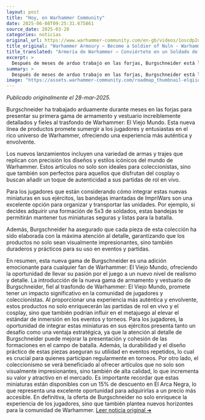 ```yaml
---
layout: post
title: "Hoy, en Warhammer Community"
date: 2025-06-08T09:25:31.675861
source_date: 2025-03-28
categories: noticias
original_url: https://www.warhammer-community.com/en-gb/videos/1oscdp2u/warhammer-armoury-become-a-soldier-of-nuln/
title_original: "Warhammer Armoury – Become a Soldier of Nuln - Warhammer Community"
title_translated: "Armería de Warhammer – Conviértete en un Soldado de Nuln"
excerpt: >
  Después de meses de arduo trabajo en las forjas, Burgschneider está listo para lanzar su primera línea de armamento y disfraces increíblemente detallados y fieles al lore de Warhammer: El Viejo Mundo. Esta nueva colección promete sumergir a los fanáticos en la rica historia de Nuln, permitiéndoles convertirse en auténticos soldados de este icónico universo. No te pierdas la oportunidad de ser de los primeros en descubrir las últimas novedades, promociones y consejos del mundo de Warhammer. ¡Prepárate para llevar tu pasión por Warhammer a un nuevo nivel!
summary: >
  Después de meses de arduo trabajo en las forjas, Burgschneider está listo para lanzar su primera línea de armamento y disfraces increíblemente detallados y fieles al lore de Warhammer: El Viejo Mundo. Esta nueva colección promete sumergir a los fanáticos en la rica historia de Nuln, permitiéndoles convertirse en auténticos soldados de este icónico universo. No te pierdas la oportunidad de ser de los primeros en descubrir las últimas novedades, promociones y consejos del mundo de Warhammer. ¡Prepárate para llevar tu pasión por Warhammer a un nuevo nivel!
image: "https://assets.warhammer-community.com/roadmap_thumbnail-elqiiqvwms.png"
---
```


*Publicado originalmente el 28-mar-2025.*

Burgschneider ha trabajado arduamente durante meses en las forjas para presentar su primera gama de armamento y vestuario increíblemente detallados y fieles al trasfondo de Warhammer: El Viejo Mundo. Esta nueva línea de productos promete sumergir a los jugadores y entusiastas en el rico universo de Warhammer, ofreciendo una experiencia más auténtica y envolvente.

Los nuevos lanzamientos incluyen una variedad de armas y trajes que replican con precisión los diseños y estilos icónicos del mundo de Warhammer. Estos artículos no solo son ideales para coleccionistas, sino que también son perfectos para aquellos que disfrutan del cosplay o buscan añadir un toque de autenticidad a sus partidas de rol en vivo.

Para los jugadores que están considerando cómo integrar estas nuevas miniaturas en sus ejércitos, las bandejas imantadas de ImpriWars son una excelente opción para organizar y transportar las unidades. Por ejemplo, si decides adquirir una formación de 5x3 de soldados, estas bandejas te permitirán mantener tus miniaturas seguras y listas para la batalla.

Además, Burgschneider ha asegurado que cada pieza de esta colección ha sido elaborada con la máxima atención al detalle, garantizando que los productos no solo sean visualmente impresionantes, sino también duraderos y prácticos para su uso en eventos y partidas.

En resumen, esta nueva gama de Burgschneider es una adición emocionante para cualquier fan de Warhammer: El Viejo Mundo, ofreciendo la oportunidad de llevar su pasión por el juego a un nuevo nivel de realismo y detalle.
La introducción de la nueva gama de armamento y vestuario de Burgschneider, fiel al trasfondo de Warhammer: El Viejo Mundo, promete tener un impacto significativo en la comunidad de jugadores y coleccionistas. Al proporcionar una experiencia más auténtica y envolvente, estos productos no solo enriquecerán las partidas de rol en vivo y el cosplay, sino que también podrían influir en el metajuego al elevar el estándar de inmersión en los eventos y torneos. Para los jugadores, la oportunidad de integrar estas miniaturas en sus ejércitos presenta tanto un desafío como una ventaja estratégica, ya que la atención al detalle de Burgschneider puede mejorar la presentación y cohesión de las formaciones en el campo de batalla. Además, la durabilidad y el diseño práctico de estas piezas aseguran su utilidad en eventos repetidos, lo cual es crucial para quienes participan regularmente en torneos. Por otro lado, el coleccionismo se verá beneficiado al ofrecer artículos que no solo son visualmente impresionantes, sino también de alta calidad, lo que incrementa su valor y atractivo en el mercado. Es importante recordar que estas miniaturas están disponibles con un 15% de descuento en El Arca Negra, lo que representa una excelente oportunidad para adquirirlas a un precio más accesible. En definitiva, la oferta de Burgschneider no solo enriquece la experiencia de los jugadores, sino que también plantea nuevos horizontes para la comunidad de Warhammer.
[Leer noticia original ➜](https://www.warhammer-community.com/en-gb/videos/1oscdp2u/warhammer-armoury-become-a-soldier-of-nuln/)
